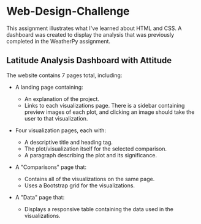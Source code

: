 # Web-Design-Challenge
This assignment illustrates what I've learned about HTML and CSS. A dashboard was created to display the analysis that was previously completed in the WeatherPy assignment.

## Latitude Analysis Dashboard with Attitude
The website contains 7 pages total, including:

  * A landing page containing:
    * An explanation of the project.
    * Links to each visualizations page. There is a sidebar containing preview images of each plot, and clicking an image should take the user to that visualization.

  * Four visualization pages, each with:
    * A descriptive title and heading tag.
    * The plot/visualization itself for the selected comparison.
    * A paragraph describing the plot and its significance.

  * A "Comparisons" page that:
    * Contains all of the visualizations on the same page.
    * Uses a Bootstrap grid for the visualizations.
    
  * A "Data" page that:
    * Displays a responsive table containing the data used in the visualizations.
      

